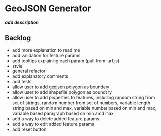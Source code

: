# GeoJSON Generator
***add description***

## Backlog
* add more explanation to read me
* add validation for feature params
* add tooltips explaining each param (pull from turf.js)
* style
* general refactor
* add explanatory comments
* add tests
* allow user to add geojson polygon as boundary
* allow user to add shapefile polygon as boundary
* allow user to add properties to features, including random string from set of strings, random number from set of numbers, variable length string based on min and max, variable number based on min and max, variable based paragraph based on min amd max
* add a way to delete added feature params
* add a way to edit added feature params
* add reset button